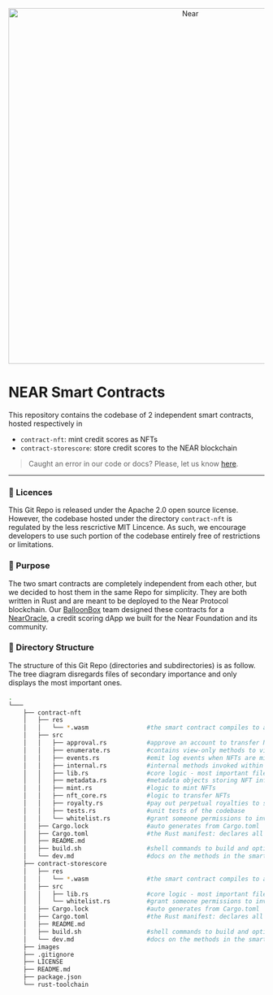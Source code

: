 <p align="center">
  <a href="https://near.org/">
    <img alt="Near" src="https://github.com/BalloonBox-Inc/near-oracle-contracts/blob/dev/images/inverted-primary-logo-bg.png" width="700" />
  </a>
</p>

# NEAR Smart Contracts
This repository contains the codebase of 2 independent smart contracts, hosted respectively in
- `contract-nft`: mint credit scores as NFTs
- `contract-storescore`: store credit scores to the NEAR blockchain

> Caught an error in our code or docs? Please, let us know [here](https://www.balloonbox.io/contact).
---

### :page_facing_up: Licences
This Git Repo is released under the Apache 2.0 open source license.
However, the codebase hosted under the directory `contract-nft` is regulated by the less rescrictive MIT Lincence. As such, we encourage developers to use such portion of the codebase entirely free of restrictions or limitations.

### :satellite: Purpose
The two smart contracts are completely independent from each other, but we decided to host them in the same Repo for simplicity. They are both written in Rust and are meant to be deployed to the Near Protocol blockchain. Our [BalloonBox](https://www.balloonbox.io/) team designed these contracts for a [NearOracle](https://test.nearoracle.com/), a credit scoring dApp we built for the Near Foundation and its community.

### :octopus: Directory Structure
The structure of this Git Repo (directories and subdirectories) is as follow. The tree diagram disregards files of secondary importance and only displays the most important ones.

```bash
.
└─── 
    ├── contract-nft
    │   ├── res
    │   │   └── *.wasm                #the smart contract compiles to a .wasm file = the only file deployed to chain
    │   ├── src
    │   │   ├── approval.rs           #approve an account to transfer NFTs on your behalf
    │   │   ├── enumerate.rs          #contains view-only methods to view contract state
    │   │   ├── events.rs             #emit log events when NFTs are minted or transferred
    │   │   ├── internal.rs           #internal methods invoked within the contract itself
    │   │   ├── lib.rs                #core logic - most important file
    │   │   ├── metadata.rs           #metadata objects storing NFT info
    │   │   ├── mint.rs               #logic to mint NFTs
    │   │   ├── nft_core.rs           #logic to transfer NFTs
    │   │   ├── royalty.rs            #pay out perpetual royalties to someone
    │   │   ├── tests.rs              #unit tests of the codebase
    │   │   └── whitelist.rs          #grant someone permissions to invoke some methods
    │   ├── Cargo.lock                #auto generates from Cargo.toml
    │   ├── Cargo.toml                #the Rust manifest: declares all dependancies
    │   ├── README.md
    │   ├── build.sh                  #shell commands to build and optimize your smart contract
    │   └── dev.md                    #docs on the methods in the smart contract and their cost
    ├── contract-storescore
    │   ├── res
    │   │   └── *.wasm                #the smart contract compiles to a .wasm file = the only file deployed to chain
    │   ├── src
    │   │   ├── lib.rs                #core logic - most important file
    │   │   └── whitelist.rs          #grant someone permissions to invoke some methods
    │   ├── Cargo.lock                #auto generates from Cargo.toml
    │   ├── Cargo.toml                #the Rust manifest: declares all dependancies
    │   ├── README.md
    │   ├── build.sh                  #shell commands to build and optimize your smart contract
    │   └── dev.md                    #docs on the methods in the smart contract and their cost
    ├── images
    ├── .gitignore
    ├── LICENSE
    ├── README.md
    ├── package.json
    └── rust-toolchain
```